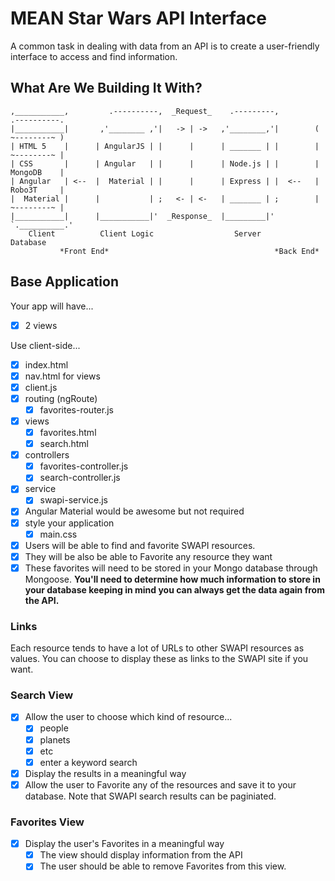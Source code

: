 # MEAN Star Wars API Interface

A common task in dealing with data from an API is to create a user-friendly interface to access and find information.

## What Are We Building It With?
```                          
,___________,         .----------,  _Request_    .---------,         .----------.
|___________|       ,'________ ,'|   -> | ->   ,'________,'|        ( ~--------~ )
| HTML 5    |      | AngularJS | |      |      | _______ | |        | ~--------~ |
| CSS       |      | Angular   | |      |      | Node.js | |        | MongoDB    |
| Angular   | <--  |  Material | |      |      | Express | |  <--   | Robo3T     |        
|  Material |      |           | ;   <- | <-   | _______ | ;        | ~--------~ |
|___________|      |___________|'  _Response_  |_________|'         `.__________.'
    Client          Client Logic                  Server               Database
           *Front End*                                     *Back End*              
```

## Base Application

Your app will have... 
- [x] 2 views

Use client-side...
- [x] index.html
- [x] nav.html for views
- [x] client.js
- [x] routing (ngRoute)
    - [x] favorites-router.js
- [x] views
    - [x] favorites.html
    - [x] search.html
- [x] controllers
    - [x] favorites-controller.js
    - [x] search-controller.js
- [x] service
    - [x] swapi-service.js
- [x] Angular Material would be awesome but not required
- [x] style your application
    - [x] main.css
- [x] Users will be able to find and favorite SWAPI resources.
- [x] They will be also be able to Favorite any resource they want 
- [x] These favorites will need to be stored in your Mongo database through Mongoose. **You'll need to determine how much information to store in your database keeping in mind you can always get the data again from the API.**

### Links

Each resource tends to have a lot of URLs to other SWAPI resources as values. You can choose to display these as links to the SWAPI site if you want.

### Search View

- [x] Allow the user to choose which kind of resource...
    - [x] people 
    - [x] planets 
    - [x] etc 
    - [x] enter a keyword search 
- [x] Display the results in a meaningful way
- [x] Allow the user to Favorite any of the resources and save it to your database. Note that SWAPI search results can be paginiated.

### Favorites View

- [x] Display the user's Favorites in a meaningful way
    - [x] The view should display information from the API
    - [x] The user should be able to remove Favorites from this view.
